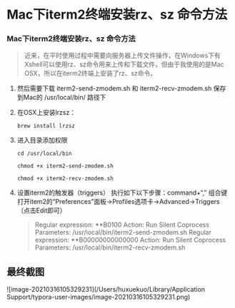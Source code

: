 # Mac下iterm2终端安装rz、sz 命令方法



### Mac下iterm2终端安装rz、sz 命令方法



> 近来，在平时使用过程中需要向服务器上传文件操作，在Windows下有Xshell可以使用rz、sz命令用来上传和下载文件，但由于我使用的是Mac OSX，所以在iterm2终端上安装了rz、sz命令。



1. 然后需要下载 iterm2-send-zmodem.sh 和 iterm2-recv-zmodem.sh 保存到Mac的 /usr/local/bin/ 路径下

2. 在OSX上安装lrzsz：

   ```shell
   brew install lrzsz
   ```

3. 进入目录添加权限

   ```shell
   cd /usr/local/bin
   
   chmod +x iterm2-send-zmodem.sh
   
   chmod +x iterm2-recv-zmodem.sh
   ```

4. 设置iterm2的触发器（triggers）
   执行如下以下步骤：command+“,” 组合键打开item2的“Preferences”面板->Profiles选项卡->Advanced->Triggers（点击Edit即可）

   > Regular expression: \*\*B0100
   >     Action: Run Silent Coprocess
   >     Parameters: /usr/local/bin/iterm2-send-zmodem.sh
   > Regular expression: \*\*B00000000000000
   >     Action: Run Silent Coprocess
   >     Parameters: /usr/local/bin/iterm2-recv-zmodem.sh 



## 最终截图

![image-20210316105329231](/Users/huxuekuo/Library/Application Support/typora-user-images/image-20210316105329231.png)